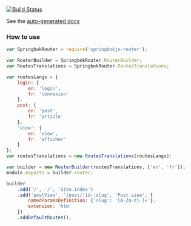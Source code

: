 [![Build Status](https://drone.io/github.com/christophehurpeau/springbokjs-router/status.png)](https://drone.io/github.com/christophehurpeau/springbokjs-router/latest)

See the [auto-generated docs](http://christophehurpeau.github.io/springbokjs-router/docs/)

### How to use


```js
var SpringbokRouter = require('springbokjs-router');

var RouterBuilder = SpringbokRouter.RouterBuilder;
var RoutesTranslations = SpringbokRouter.RoutesTranslations;

var routesLangs = {
    login: {
        en: 'login',
        fr: 'connexion'
    },
    post: {
        en: 'post',
        fr: 'article'
    },
    'view': {
        en: 'view',
        fr: 'afficher'
    }
};
var routesTranslations = new RoutesTranslations(routesLangs);

var builder = new RouterBuilder(routesTranslations, ['en', 'fr']);
module.exports = builder.router;

builder
    .add('/', '/', 'Site.index')
    .add('postView', '/post/:id-:slug', 'Post.view', {
        namedParamsDefinition: {'slug': '[A-Za-z\-]+'},
        extension: 'htm'
    })
    .addDefaultRoutes();


```
